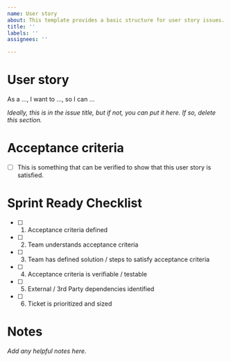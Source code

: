 ```yaml
---
name: User story
about: This template provides a basic structure for user story issues.
title: ''
labels: ''
assignees: ''

---
```


# User story
As a ..., I want to ..., so I can ...

*Ideally, this is in the issue title, but if not, you can put it here. If so, delete this section.*

# Acceptance criteria
- [ ] This is something that can be verified to show that this user story is satisfied.

# Sprint Ready Checklist 
- [ ] 1. Acceptance criteria defined
- [ ] 2. Team understands acceptance criteria
- [ ] 3. Team has defined solution / steps to satisfy acceptance criteria
- [ ] 4. Acceptance criteria is verifiable / testable
- [ ] 5. External / 3rd Party dependencies identified
- [ ] 6. Ticket is prioritized and sized

# Notes
*Add any helpful notes here.*
